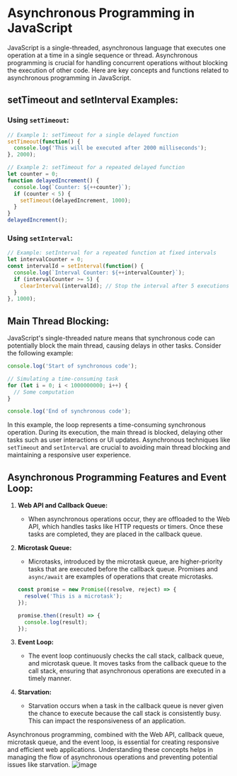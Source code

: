 
# Asynchronous Programming in JavaScript

JavaScript is a single-threaded, asynchronous language that executes one operation at a time in a single sequence or thread. Asynchronous programming is crucial for handling concurrent operations without blocking the execution of other code. Here are key concepts and functions related to asynchronous programming in JavaScript.

## setTimeout and setInterval Examples:

### Using `setTimeout`:

```javascript
// Example 1: setTimeout for a single delayed function
setTimeout(function() {
  console.log('This will be executed after 2000 milliseconds');
}, 2000);

// Example 2: setTimeout for a repeated delayed function
let counter = 0;
function delayedIncrement() {
  console.log(`Counter: ${++counter}`);
  if (counter < 5) {
    setTimeout(delayedIncrement, 1000);
  }
}
delayedIncrement();
```

### Using `setInterval`:

```javascript
// Example: setInterval for a repeated function at fixed intervals
let intervalCounter = 0;
const intervalId = setInterval(function() {
  console.log(`Interval Counter: ${++intervalCounter}`);
  if (intervalCounter >= 5) {
    clearInterval(intervalId); // Stop the interval after 5 executions
  }
}, 1000);
```

## Main Thread Blocking:

JavaScript's single-threaded nature means that synchronous code can potentially block the main thread, causing delays in other tasks. Consider the following example:

```javascript
console.log('Start of synchronous code');

// Simulating a time-consuming task
for (let i = 0; i < 1000000000; i++) {
  // Some computation
}

console.log('End of synchronous code');
```

In this example, the loop represents a time-consuming synchronous operation. During its execution, the main thread is blocked, delaying other tasks such as user interactions or UI updates. Asynchronous techniques like `setTimeout` and `setInterval` are crucial to avoiding main thread blocking and maintaining a responsive user experience.

## Asynchronous Programming Features and Event Loop:

1. **Web API and Callback Queue:**
   - When asynchronous operations occur, they are offloaded to the Web API, which handles tasks like HTTP requests or timers. Once these tasks are completed, they are placed in the callback queue.

2. **Microtask Queue:**
   - Microtasks, introduced by the microtask queue, are higher-priority tasks that are executed before the callback queue. Promises and `async/await` are examples of operations that create microtasks.

   ```javascript
   const promise = new Promise((resolve, reject) => {
     resolve('This is a microtask');
   });

   promise.then((result) => {
     console.log(result);
   });
   ```

3. **Event Loop:**
   - The event loop continuously checks the call stack, callback queue, and microtask queue. It moves tasks from the callback queue to the call stack, ensuring that asynchronous operations are executed in a timely manner.

4. **Starvation:**
   - Starvation occurs when a task in the callback queue is never given the chance to execute because the call stack is consistently busy. This can impact the responsiveness of an application.

Asynchronous programming, combined with the Web API, callback queue, microtask queue, and the event loop, is essential for creating responsive and efficient web applications. Understanding these concepts helps in managing the flow of asynchronous operations and preventing potential issues like starvation.
![image](https://github.com/hash-define-organization/Babu-JS/assets/66466976/d8f6d941-b80c-4930-a3a0-7edb751b128e)
